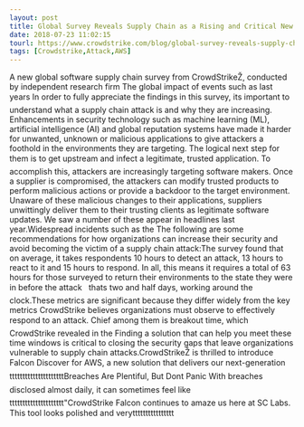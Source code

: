 ```yaml
---
layout: post
title: Global Survey Reveals Supply Chain as a Rising and Critical New Threat Vector
date: 2018-07-23 11:02:15
tourl: https://www.crowdstrike.com/blog/global-survey-reveals-supply-chain-as-a-rising-and-critical-new-threat-vector/
tags: [Crowdstrike,Attack,AWS]
---
```

A new global software supply chain survey from CrowdStrikeŽ, conducted by independent research firm The global impact of events such as last years In order to fully appreciate the findings in this survey, its important to understand what a supply chain attack is and why they are increasing. Enhancements in security technology such as machine learning (ML), artificial intelligence (AI) and global reputation systems have made it harder for unwanted, unknown or malicious applications to give attackers a foothold in the environments they are targeting. The logical next step for them is to get upstream and infect a legitimate, trusted application. To accomplish this, attackers are increasingly targeting software makers. Once a supplier is compromised, the attackers can modify trusted products to perform malicious actions or provide a backdoor to the target environment. Unaware of these malicious changes to their applications, suppliers unwittingly deliver them to their trusting clients as legitimate software updates. We saw a number of these appear in headlines last year.Widespread incidents such as the The following are some recommendations for how organizations can increase their security and avoid becoming the victim of a supply chain attack:The survey found that on average, it takes respondents 10 hours to detect an attack, 13 hours to react to it and 15 hours to respond. In all, this means it requires a total of 63 hours for those surveyed to return their environments to the state they were in before the attack   thats two and half days, working around the clock.These metrics are significant because they differ widely from the key metrics CrowdStrike believes organizations must observe to effectively respond to an attack. Chief among them is breakout time, which CrowdStrike revealed in the Finding a solution that can help you meet these time windows is critical to closing the security gaps that leave organizations vulnerable to supply chain attacks.CrowdStrikeŽ is thrilled to introduce Falcon Discover for AWS, a new solution that delivers our next-generationtttttttttttttttttttttBreaches Are Plentiful, But Dont Panic With breaches disclosed almost daily, it can sometimes feel likettttttttttttttttttttt"CrowdStrike Falcon continues to amaze us here at SC Labs. This tool looks polished and verytttttttttttttttt